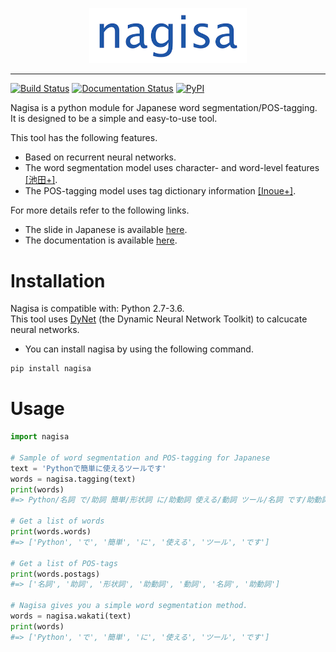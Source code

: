 <p align="center"><img width="50%" src="/nagisa/data/nagisa_image.jpg"/></p>

--------------------------------------------------------------------------------

[![Build Status](https://travis-ci.org/taishi-i/nagisa.svg?branch=master)](https://travis-ci.org/taishi-i/nagisa)
[![Documentation Status](https://readthedocs.org/projects/nagisa/badge/?version=latest)](https://nagisa.readthedocs.io/en/latest/?badge=latest)
[![PyPI](https://img.shields.io/pypi/v/nagisa.svg)](https://pypi.python.org/pypi/nagisa)

Nagisa is a python module for Japanese word segmentation/POS-tagging.  
It is designed to be a simple and easy-to-use tool.  

This tool has the following features.
- Based on recurrent neural networks. 
- The word segmentation model uses character- and word-level features [[池田+]](http://www.anlp.jp/proceedings/annual_meeting/2017/pdf_dir/B6-2.pdf).
- The POS-tagging model uses tag dictionary information [[Inoue+]](http://www.aclweb.org/anthology/K17-1042).

For more details refer to the following links.
- The slide in Japanese is available [here](https://drive.google.com/open?id=1AzR5wh5502u_OI_Jxwsq24t-er_rnJBP).
- The documentation is available [here](https://nagisa.readthedocs.io/en/latest/?badge=latest).

Installation
=============

Nagisa is compatible with: Python 2.7-3.6.  
This tool uses [DyNet](https://github.com/clab/dynet) (the Dynamic Neural Network Toolkit) to calcucate neural networks.

- You can install nagisa by using the following command.
```bash
pip install nagisa
```

Usage
======

```python
import nagisa

# Sample of word segmentation and POS-tagging for Japanese
text = 'Pythonで簡単に使えるツールです'
words = nagisa.tagging(text)
print(words) 
#=> Python/名詞 で/助詞 簡単/形状詞 に/助動詞 使える/動詞 ツール/名詞 です/助動詞

# Get a list of words
print(words.words) 
#=> ['Python', 'で', '簡単', 'に', '使える', 'ツール', 'です']

# Get a list of POS-tags
print(words.postags) 
#=> ['名詞', '助詞', '形状詞', '助動詞', '動詞', '名詞', '助動詞']

# Nagisa gives you a simple word segmentation method.
words = nagisa.wakati(text)
print(words) 
#=> ['Python', 'で', '簡単', 'に', '使える', 'ツール', 'です']
```

